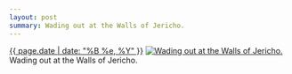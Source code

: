 ```yaml
---
layout: post
summary: Wading out at the Walls of Jericho.
---
```


<p>
  <time><a href="/356">{{ page.date | date: "%B %e, %Y" }}</a></time>
  <a href="/356"><img src="{{ site.assets_url }}/356-640.jpg" srcset="{{ site.assets_url }}/356-1280.jpg 1280w, {{ site.assets_url }}/356-960.jpg 960w, {{ site.assets_url }}/356-640.jpg 640w, {{ site.assets_url }}/356-320.jpg 320w" sizes="(min-width: 700px) 50vw, calc(100vw - 2rem)" alt="Wading out at the Walls of Jericho." /></a>
  <span>Wading out at the Walls of Jericho.</span>
</p>
